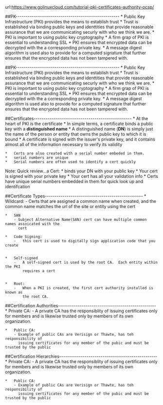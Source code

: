 url:https://www.golinuxcloud.com/tutorial-pki-certificates-authority-ocsp/



##PK-----------------------------------------------------
    *   Public Key Infrastructure (PKI) provides the means to establish trust
    *   Trust is established via binding public keys and identtities that provide
        reasonable assurance that we are communicating securly with who we
        think we are.
    *   PKI is important to using public key cryptography 
    *   A firm grap of PKI is essential to understanding SSL
    *   PKI ensures that encrypted data can be decrypted with the a corresponding
        private key.
    *   A message digest algorithm is used also to provide for a computed signature
        that further ensures that the encrypted data has not been tampered with.
        
        
        
##PK-----------------------------------------------------
    *   Public Key Infrastructure (PKI) provides the means to establish trust
    *   Trust is established via binding public keys and identtities that provide
        reasonable assurance that we are communicating securly with who we
        think we are.
    *   PKI is important to using public key cryptography 
    *   A firm grap of PKI is essential to understanding SSL
    *   PKI ensures that encrypted data can be decrypted with the a corresponding
        private key.
    *   A message digest algorithm is used also to provide for a computed signature
        that further ensures that the encrypted data has not been tampered with.
        
        
##Certificates--------------------------------------------------
    *   At the heart of PKI is the certificate
    *   In simple terms, a certificate binds a public key with a **distinguished name**
    *   A distinguished name (**DN**) is simply just the name of the person or entity that owns the
        public key to which  it is bound
    *   A certificate is signed with the issuer's private key, and it contains almost all
        of the information necessary to verify its validity
        
    *   Certs are also created with a serial number embeded in them.
    *   serial numbers are unique
    *   Serial numbers are often used to identify a cert quickly
        
Note: Quick review...a Cert:
    *   binds your DN with your public key
    *   Your cert is signed with your private key
    *   Your cert has all your validation info
    *   Certs have unique serial numbers embedded in them for quick look up 
        and identifcation
    
##Certificate Types--------------------------------------------------
    *   Wildcard:
        - Certs that are assigned a common name when created, and the common name matches
          the url of the site or entity using the cert
          
    *   SAN  
        - Subject Alternative Name(SAN) cert can have multiple common names assoicated with the 
          cert
          
    *   Code Signing:
        -   this cert is used to digitally sign application code that you create
        

    *   Self-signed
        -   A self-signed cert is used by the root CA.  Each entity within the PKI
            requires a cert
            
        
    *   Root:
        -   When a PKI is created, the first cert authority installed is known as
            the root CA.
            
         
##Certification Authorities--------------------------------------------------
    *   Private CA:
        - A private CA has the responsiblity of issuing certificates only for members
          and is likewise trusted only by members of its own organization.
          
    *   Public CA:  
        - Example of public CAs are Verisign or Thawte, has teh responsibility of
          issuing certificates for any member of the pubic and must be trusted by the public
          
 
 
 ##Certification Hierarchies--------------------------------------------------
    *   Private CA:
        - A private CA has the responsiblity of issuing certificates only for members
          and is likewise trusted only by members of its own organization.
          
    *   Public CA:  
        - Example of public CAs are Verisign or Thawte, has teh responsibility of
          issuing certificates for any member of the pubic and must be trusted by the public
          
          

